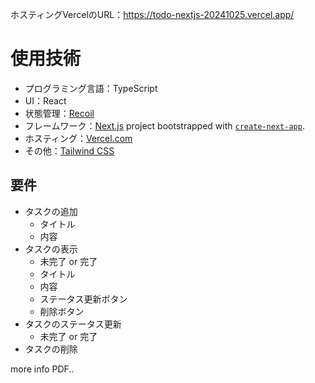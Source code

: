 ホスティングVercelのURL：https://todo-nextjs-20241025.vercel.app/

# 使用技術
- プログラミング言語：TypeScript
- UI：React
- 状態管理：[Recoil](https://recoiljs.org/)
- フレームワーク：[Next.js](https://nextjs.org) project bootstrapped with [`create-next-app`](https://nextjs.org/docs/app/api-reference/cli/create-next-app).
- ホスティング：[Vercel.com](https://vercel.com)
- その他：[Tailwind CSS](https://tailwindcss.com/)


## 要件
- タスクの追加
  - タイトル
  - 内容
- タスクの表示
  - 未完了 or 完了
  - タイトル
  - 内容
  - ステータス更新ボタン
  - 削除ボタン
- タスクのステータス更新
  - 未完了 or 完了
- タスクの削除

more info PDF..